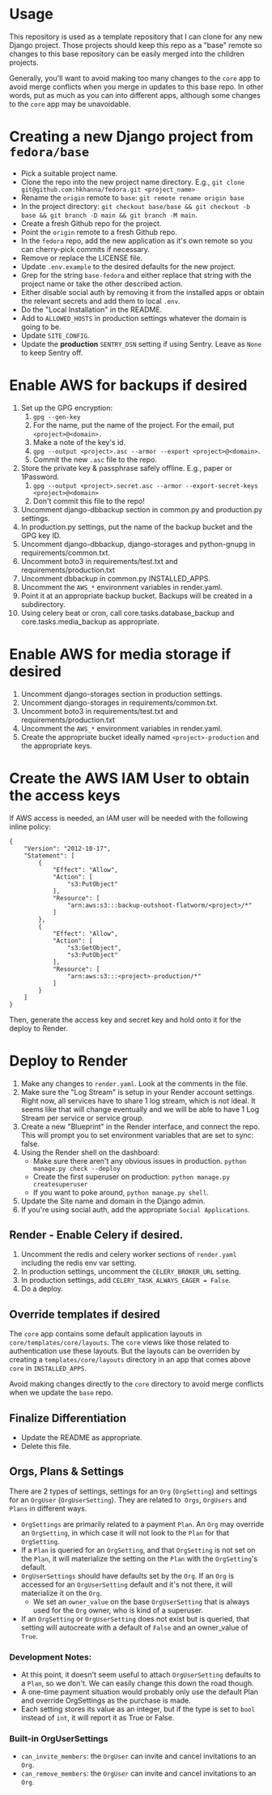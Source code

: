 # Usage

This repository is used as a template repository that I can clone for any new Django project. Those projects should keep this repo as a "base" remote so changes to this base repository can be easily merged into the children projects.

Generally, you'll want to avoid making too many changes to the `core` app to avoid merge conflicts when you merge in updates to this base repo. In other words, put as much as you can into different apps, although some changes to the `core` app may be unavoidable.

# Creating a new Django project from `fedora/base`

- Pick a suitable project name.
- Clone the repo into the new project name directory. E.g., `git clone git@github.com:hkhanna/fedora.git <project_name>`
- Rename the `origin` remote to `base`: `git remote rename origin base`
- In the project directory: `git checkout base/base && git checkout -b base && git branch -D main && git branch -M main`.
- Create a fresh Github repo for the project.
- Point the `origin` remote to a fresh Github repo.
- In the `fedora` repo, add the new application as it's own remote so you can cherry-pick commits if necessary.
- Remove or replace the LICENSE file.
- Update `.env.example` to the desired defaults for the new project.
- Grep for the string `base-fedora` and either replace that string with the project name or take the other described action.
- Either disable social auth by removing it from the installed apps or obtain the relevant secrets and add them to local `.env`.
- Do the "Local Installation" in the README.
- Add to `ALLOWED_HOSTS` in production settings whatever the domain is going to be.
- Update `SITE_CONFIG`.
- Update the **production** `SENTRY_DSN` setting if using Sentry. Leave as `None` to keep Sentry off.

# Enable AWS for backups if desired

1. Set up the GPG encryption:
   1. `gpg --gen-key`
   1. For the name, put the name of the project. For the email, put `<project>@<domain>.`
   1. Make a note of the key's id.
   1. `gpg --output <project>.asc --armor --export <project>@<domain>`.
   1. Commit the new `.asc` file to the repo.
1. Store the private key & passphrase safely offline. E.g., paper or 1Password.
   1. `gpg --output <project>.secret.asc --armor --export-secret-keys <project>@<domain>`
   1. Don't commit this file to the repo!
1. Uncomment django-dbbackup section in common.py and production.py settings.
1. In production.py settings, put the name of the backup bucket and the GPG key ID.
1. Uncomment django-dbbackup, django-storages and python-gnupg in requirements/common.txt.
1. Uncomment boto3 in requirements/test.txt and requirements/production.txt
1. Uncomment dbbackup in common.py INSTALLED_APPS.
1. Uncomment the `AWS_*` environment variables in render.yaml.
1. Point it at an appropriate backup bucket. Backups will be created in a subdirectory.
1. Using celery beat or cron, call core.tasks.database_backup and core.tasks.media_backup as appropriate.

# Enable AWS for media storage if desired

1. Uncomment django-storages section in production settings.
1. Uncomment django-storages in requirements/common.txt.
1. Uncomment boto3 in requirements/test.txt and requirements/production.txt
1. Uncomment the `AWS_*` environment variables in render.yaml.
1. Create the appropriate bucket ideally named `<project>-production` and the appropriate keys.

# Create the AWS IAM User to obtain the access keys

If AWS access is needed, an IAM user will be needed with the following inline policy:

```
{
    "Version": "2012-10-17",
    "Statement": [
        {
            "Effect": "Allow",
            "Action": [
                "s3:PutObject"
            ],
            "Resource": [
                "arn:aws:s3:::backup-outshoot-flatworm/<project>/*"
            ]
        },
        {
            "Effect": "Allow",
            "Action": [
                "s3:GetObject",
                "s3:PutObject"
            ],
            "Resource": [
                "arn:aws:s3:::<project>-production/*"
            ]
        }
    ]
}
```

Then, generate the access key and secret key and hold onto it for the deploy to Render.

# Deploy to Render

1. Make any changes to `render.yaml`. Look at the comments in the file.
1. Make sure the "Log Stream" is setup in your Render account settings. Right now, all services have to share 1 log stream, which is not ideal. It seems like that will change eventually and we will be able to have 1 Log Stream per service or service group.
1. Create a new "Blueprint" in the Render interface, and connect the repo. This will prompt you to set environment variables that are set to sync: false.
1. Using the Render shell on the dashboard:
   - Make sure there aren't any obvious issues in production. `python manage.py check --deploy`
   - Create the first superuser on production: `python manage.py createsuperuser`
   - If you want to poke around, `python manage.py shell`.
1. Update the Site name and domain in the Django admin.
1. If you're using social auth, add the appropriate `Social Applications`.

## Render - Enable Celery if desired.

1. Uncomment the redis and celery worker sections of `render.yaml` including the redis env var setting.
1. In production settings, uncomment the `CELERY_BROKER_URL` setting.
1. In production settings, add `CELERY_TASK_ALWAYS_EAGER = False`.
1. Do a deploy.

## Override templates if desired

The `core` app contains some default application layouts in `core/templates/core/layouts`. The `core` views like those related to authentication use these layouts. But the layouts can be overriden by creating a `templates/core/layouts` directory in an app that comes above `core` in `INSTALLED_APPS`.

Avoid making changes directly to the `core` directory to avoid merge conflicts when we update the `base` repo.

## Finalize Differentiation

- Update the README as appropriate.
- Delete this file.

## Orgs, Plans & Settings

There are 2 types of settings, settings for an `Org` (`OrgSetting`) and settings for an `OrgUser` (`OrgUserSetting`).
They are related to` Orgs`, `OrgUsers` and `Plans` in different ways.

- `OrgSettings` are primarily related to a payment `Plan`. An `Org` may override an `OrgSetting`, in which case it will not look to the `Plan` for that `OrgSetting`.
- If a `Plan` is queried for an `OrgSetting`, and that `OrgSetting` is not set on the `Plan`, it will materialize the setting on the `Plan` with the `OrgSetting`'s default.
- `OrgUserSettings` should have defaults set by the `Org`. If an `Org` is accessed for an `OrgUserSetting` default and it's not there, it will materialize it on the `Org`.
  - We set an `owner_value` on the base `OrgUserSetting` that is always used for the `Org` owner, who is kind of a superuser.
- If an `OrgSetting` or `OrgUserSetting` does not exist but is queried, that setting will autocreate with a default of `False` and an owner_value of `True`.

### Development Notes:

- At this point, it doesn't seem useful to attach `OrgUserSetting` defaults to a `Plan`, so we don't. We can easily change this down the road though.
- A one-time payment situation would probably only use the default Plan and override OrgSettings as the purchase is made.
- Each setting stores its value as an integer, but if the type is set to `bool` instead of `int`, it will report it as True or False.

### Built-in OrgUserSettings

- `can_invite_members`: the `OrgUser` can invite and cancel invitations to an `Org`.
- `can_remove_members`: the `OrgUser` can invite and cancel invitations to an `Org`.
